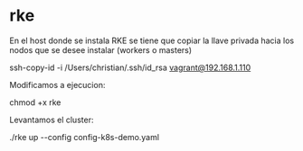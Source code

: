 # rke


En el host donde se instala RKE se tiene que copiar la llave privada hacia los nodos que se desee instalar (workers o masters)


ssh-copy-id -i /Users/christian/.ssh/id_rsa  vagrant@192.168.1.110


Modificamos a ejecucion:


chmod +x rke


Levantamos el cluster:


./rke up --config  config-k8s-demo.yaml  
